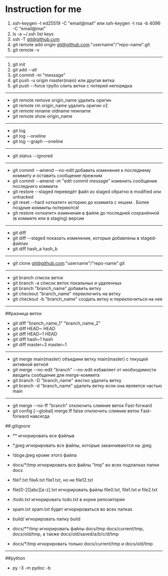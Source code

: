 # Instruction for me

1. ssh-keygen -t ed25519 -C "email@mail" или ssh-keygen -t rsa -b 4096 -C "email@mai"
2. ls -a ~/.ssh list keys
3. ssh -T git@github.com
4. git remote add origin git@github.com:"username"/"repo-name".git
5. git remote -v

---

1. git init
2. git add --all
3. git commit -m "message"
4. git push -u origin master(main) или другая ветка
5. git push --force грубо слить ветки с потерей непорядка

---

- git remote remove origin_name удалить оригин
- git remote rm origin_name удалить оригин v2
- git remote rename oldname newname
- git remote show origin_name

---

- git log
- git log --oneline
- git log --graph --oneline

---

- git status --ignored

---

- git commit --amend --no-edit добавить изменения к последнему коммиту и оставить сообщение прежним
- git commit --amend -m "edit commit message" изменить сообщение последнего коммита
- git restore --staged <file> переведёт файл из staged обратно в modified или untracked
- git reset --hard <commit hash> «откатит» историю до коммита с хешем <hash>. Более поздние коммиты потеряются!
- git restore <file> «откатит» изменения в файле до последней сохранённой (в коммите или в staging) версии

---

- git diff
- git diff --staged показать изменения, которые добавлены в staged-файлах
- git diff hash_a hash_b

---

- git clone git@github.com:"username"/"repo-name".git

---

- git branch список веток
- git branch -a список веток локальных и удаленных
- git branch "branch_name" добавить ветку
- git checkout "branch_name" переключить на ветку
- git checkout -b "branch_name" создать ветку и переключиться на нее

---

##разница веток

- git diff "branch_name_1" "branch_name_2" 
- git diff HEAD~ HEAD
- git diff HEAD~1 HEAD
- git diff hash~1 hash
- git diff master~3 master~1

---

- git merge main(master) объедини ветку main(master) с текущей активной веткой
- git merge --no-edit "branch" --no-edit избавляет от необходимости вводить сообщение для merge-коммита
- git branch -D "branch_name" жестко удалить ветку
- git branch -d "branch_name" удалить ветку если она является частью main

---

- git merge --no-ff "branch" отключить слияние веток Fast-forward
- git config [--global] merge.ff false отключить слияние веток Fast-forward навсегда

##.gitignore
- ** игнорировать все файлыв

- *.jpeg игнорировать все файлы, которые заканчиваются на .jpeg
- !doge.jpeg кроме этого файла
- docs/*/tmp игнорировать все файлы "tmp" во всех подпапках папки docs
- file?.txt fileA.txt file1.txt, но не file12.txt
- file[0-2][abc][a-z].txt игнорировать файлы file0.txt, file1.txt и file2.txt

- /todo.txt игнорировать todo.txt в корне репозитория
- spam.txt spam.txt будет игнорироваться во всех папках

- build/ игнорировать папку build

- docs/**/tmp игнорировать файлы docs/tmp docs/current/tmp, docs/old/tmp, а также docs/old/saved/a/b/c/d/tmp
- docs/*/tmp игнорировать только docs/current/tmp и docs/old/tmp

---
##python

- py -3 -m pydoc -b